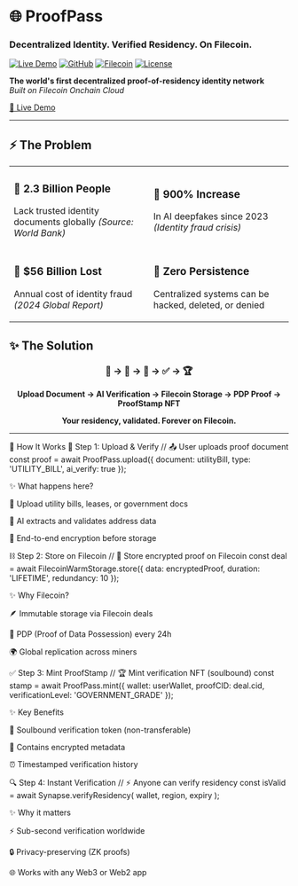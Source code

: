 

# 🌐 ProofPass

### Decentralized Identity. Verified Residency. On Filecoin.

[![Live Demo](https://img.shields.io/badge/🚀_Live_Demo-00BFFF?style=for-the-badge)](https://proofpass-forever-verify.vercel.app/)
[![GitHub](https://img.shields.io/badge/GitHub-0A1128?style=for-the-badge&logo=github)](https://github.com/Mr-Ben-dev/proofpass-forever-verify)
[![Filecoin](https://img.shields.io/badge/Powered_by-Filecoin-00D4FF?style=for-the-badge&logo=filecoin)](https://filecoin.io)
[![License](https://img.shields.io/badge/License-MIT-green?style=for-the-badge)](LICENSE)

**The world's first decentralized proof-of-residency identity network**  
*Built on Filecoin Onchain Cloud*

[🎯 Live Demo](https://proofpass-forever-verify.vercel.app/) 

</div>

---

## ⚡ The Problem

<table>
<tr>
<td width="50%">

### 🔴 **2.3 Billion People**
Lack trusted identity documents globally
*(Source: World Bank)*

</td>
<td width="50%">

### 🔴 **900% Increase**
In AI deepfakes since 2023
*(Identity fraud crisis)*

</td>
</tr>
<tr>
<td>

### 🔴 **\$56 Billion Lost**
Annual cost of identity fraud
*(2024 Global Report)*

</td>
<td>

### 🔴 **Zero Persistence**
Centralized systems can be hacked, deleted, or denied

</td>
</tr>
</table>

## ✨ The Solution

<div align="center">

### 📄 → 🤖 → 🔐 → ✅ → 🏆

**Upload Document → AI Verification → Filecoin Storage → PDP Proof → ProofStamp NFT**

**Your residency, validated. Forever on Filecoin.**

</div>

---

🎥 How It Works
🚀 Step 1: Upload & Verify
// 📤 User uploads proof document
const proof = await ProofPass.upload({
  document: utilityBill,
  type: 'UTILITY_BILL',
  ai_verify: true
});


✨ What happens here?

📑 Upload utility bills, leases, or government docs

🤖 AI extracts and validates address data

🔐 End-to-end encryption before storage

⛓️ Step 2: Store on Filecoin
// 💾 Store encrypted proof on Filecoin
const deal = await FilecoinWarmStorage.store({
  data: encryptedProof,
  duration: 'LIFETIME',
  redundancy: 10
});


✨ Why Filecoin?

🪶 Immutable storage via Filecoin deals

🔄 PDP (Proof of Data Possession) every 24h

🌍 Global replication across miners

✅ Step 3: Mint ProofStamp
// 🏆 Mint verification NFT (soulbound)
const stamp = await ProofPass.mint({
  wallet: userWallet,
  proofCID: deal.cid,
  verificationLevel: 'GOVERNMENT_GRADE'
});


✨ Key Benefits

🏅 Soulbound verification token (non-transferable)

📝 Contains encrypted metadata

⏰ Timestamped verification history

🔍 Step 4: Instant Verification
// ⚡ Anyone can verify residency
const isValid = await Synapse.verifyResidency(
  wallet,
  region,
  expiry
);


✨ Why it matters

⚡ Sub-second verification worldwide

🔒 Privacy-preserving (ZK proofs)

🌐 Works with any Web3 or Web2 app


